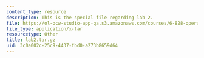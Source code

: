 ```yaml
---
content_type: resource
description: This is the special file regarding lab 2.
file: https://ol-ocw-studio-app-qa.s3.amazonaws.com/courses/6-828-operating-system-engineering-fall-2012/3c0a002c25c94437fbd0a273b8659d64_lab2.tar.gz
file_type: application/x-tar
resourcetype: Other
title: lab2.tar.gz
uid: 3c0a002c-25c9-4437-fbd0-a273b8659d64
---
```

